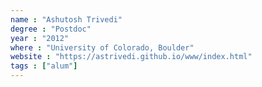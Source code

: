 ```yaml
---
name : "Ashutosh Trivedi"
degree : "Postdoc"
year : "2012"
where : "University of Colorado, Boulder"
website : "https://astrivedi.github.io/www/index.html"
tags : ["alum"]
---
```

